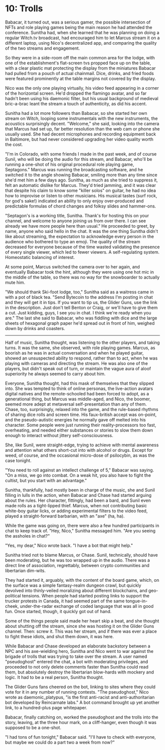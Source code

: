 # 10: Trolls

Babacar, it turned out, was a serious gamer, the possible intersection of NFTs and role playing games being the main reason he had attended the conference. Sunitha had, when she learned that he was planning on doing a regular Witch.tv broadcast, had encouraged him to let Marcus stream it on a different laptop, using Nico's decentralized app, and comparing the quality of the two streams and engagement.

So they were in a side-room off the main common area for the lodge, with one of the establishment's flat-screen tvs propped face up on the table, with a clear plastic mat protecting the display from the miniatures Babacar had pulled from a pouch of actual chainmail. Dice, drinks, and fried foods were featured prominently at the table margins not covered by the display.

Nico was the only one playing virtually, his video feed appearing in a corner of the horizontal screen. He'd dropped the flamingo avatar, and so far hadn't been using his daemonic filter, but his usual background of medieval bric-a-brac leant the stream a touch of authenticity, as did his accent.

Sunitha had a lot more followers than Babacar, so she started her own stream on Witch, looping some instrumentals with the new instruments, the acoustics surprisingly decent. "Welcome," she said, looking into the camera that Marcus had set up, far better resolution than the web cam or phone she usually used. She had decent microphones and recording equipment back in Baltimore, but had never considered upgrading her video quality worth the cost.

"I'm in Colorado, with some friends I made in the past week, and of course Sunil, who will be doing the audio for this stream, and Babacar, who'll be running a one-shot of his original procedural role playing game, Septagons." Marcus was running the broadcasting software, and he switched it to the angle showing Babacar, smiling more than any time since she'd met him a few days ago. Sunitha, as much as she tried to suppress it, felt an automatic dislike for Marcus. They'd tried jamming, and it was clear that despite his claim to know some "killer solos" on guitar, he had no idea how to improvise or listen to other musicians. His musical tastes (surf rock, for god's sake!) indicated an ability to only enjoy over-produced and predictable formulas of chord changes and folksy slides and hammer-ons.

"Septagon's is a working title, Sunitha. Thank's for hosting this on your channel, and welcome to anyone joining us from over there. I can see already we have more people here than usual." He proceeded to greet, by name, anyone who said hello in the chat. It was the one thing Sunitha didn't like about streaming, the expectation to acknowledge every person in the audience who bothered to type an emoji. The quality of the stream decreased for everyone because of the time wasted validating the presence of every single viewer, which led to fewer viewers. A self-regulating system. Homeostatic balancing of interest.

At some point, Marcus switched the camera over to her again, and eventually Babacar took the hint, although they were using one hot mic in the middle of the table, so there was no way for the snowboarder to actually mute him.

"We should thank Ski-foot lodge, too," Sunitha said as a waitress came in with a pot of black tea. "Send Bytecoin to the address I'm posting in chat and they will get it in tips. If you want to tip us, the Glider Guns, use the link in the description. Just don't tell Benton or Craig, or we'll have to give them a cut. Just kidding, guys, I see you in chat. I think we're ready when you are." The last she said to Babacar, who was fiddling with dice and the large sheets of hexagonal graph paper he'd spread out in front of him, weighed down by drinks and coasters.

___

Half of music, Sunitha thought, was listening to the other players, and taking turns. It was the same, she observed, with role playing games. Marcus, as boorish as he was in actual conversation and when he played guitar, showed an unsuspected ability to respond, rather than to act, when he was playing with cameras and directing the stream. He was also one of the players, but didn't speak out of turn, or maintain the vague aura of aloof superiority he always seemed to carry about him.

Everyone, Sunitha thought, had this mask of themselves that they slipped into. She was tempted to think of online personas, the live-action avatars digital natives and the remote-schooled had been forced to adopt, as a generational thing, but Marcus was middle-aged, and Nico, the boomer, seemed more adept at metaversal self-presentation than any of them. Chase, too, surprisingly, relaxed into the game, and the rule-based rhythms of sharing dice rolls and screen time. His faux-british accept was on-point, and the pseudo-autistic energies he normally gave off melted into his character. Some people were just running their reality-processors too fast, overheating, and needed either substances or stories to slow them down enough to interact without jittery self-consciousness.

She, like Sunil, were straight-edge, trying to achieve with mental awareness and attention what others short-cut into with alcohol or drugs. Except for weed, of course, and the occasional micro-dose of psilocybin, as was the case tonight.

"You need to roll against an intellect challenge of 5," Babacar was saying. "On a miss, we go into combat. On a weak hit, you also have to fight the cultist, but you start with an advantage."

Sunitha, thankfully, had mostly been in charge of the music, she and Sunil filling in lulls in the action, when Babacar and Chase had started arguing about the rules. Her character, fittingly, had been a bard, and Sunil even made rolls as a tight-lipped thief. Marcus, when not contributing basic white-boy guitar licks, or adding experimental filters to the video feed, played a straight-forward barbarian, with an "axe" (ha, ha).

While the game was going on, there were also a few hundred participants in chat to keep track of. "Hey, Nico," Sunitha messaged him. "Are you seeing the assholes in chat?"

"Yes, my dear," Nico wrote back. "I have a bot that might help."

Sunitha tried not to blame Marcus, or Chase. Sunil, technically, should have been moderating, but he was too wrapped up in the audio. There was a direct line of association, regrettably, between crypto communities and libertarian dim-wits.

They had started it, arguably, with the content of the board game, which, on the surface was a simple fantasy-realm dungeon crawl, but quickly devolved into thinly-veiled moralizing about different blockchains, and geo-political tensions. When people had started posting links to support the trucker protests in Canada, it had seemed part of the same tongue-in-cheek, under-the-radar exchange of coded language that was all in good fun. Once started, though, it quickly got out of hand.

Some of the things people said made her heart skip a beat, and she thought about shutting off the stream, since she was hosting it on the Glider Guns channel. Then: screw it. This was her stream, and if there was ever a place to fight these idiots, and shut them down, it was here.

While Babacar and Chase developed an elaborate backstory between a NPC and his axe-wielding hero, Sunitha and Nico went to war against the brigade of trolls that was trying to take over the stream. A user named "pseudoghost" entered the chat, a bot with moderating privileges, and proceeded to not only delete comments faster than Sunitha could read them, but absolutely destroy the libertarian blow-hards with mockery and logic. It had to be a real person, Sunitha thought.

The Glider Guns fans cheered on the bot, linking to sites where they could vote for it in any number of running contests. "The pseudoghost," Nico wrote as daemonic_platypus, "is the first anti-racist and anti-authoritarian bot developed by Reincarnate labs." A bot command brought up yet another link, to a hundred-plus page whitepaper.

Babacar, finally catching on, worked the pseudoghost and the trolls into the story, leaving, at the three hour mark, on a cliff-hanger, even though it was supposed to be a one-shot.

"I had tons of fun tonight," Babacar said. "I'll have to check with everyone, but maybe we could do a part two a week from now?"

